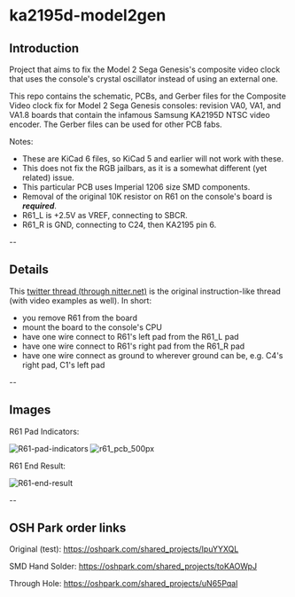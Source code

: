 # ka2195d-model2gen

## Introduction
Project that aims to fix the Model 2 Sega Genesis's composite video clock that uses the console's crystal oscillator instead of using an external one.

This repo contains the schematic, PCBs, and Gerber files for the Composite Video clock fix for Model 2 Sega Genesis consoles: revision VA0, VA1, and VA1.8 boards that contain the infamous Samsung KA2195D NTSC video encoder. The Gerber files can be used for other PCB fabs.

Notes:
* These are KiCad 6 files, so KiCad 5 and earlier will not work with these.
* This does not fix the RGB jailbars, as it is a somewhat different (yet related) issue.
* This particular PCB uses Imperial 1206 size SMD components.
* Removal of the original 10K resistor on R61 on the console's board is **_required_**.
* R61_L is +2.5V as VREF, connecting to SBCR.
* R61_R is GND, connecting to C24, then KA2195 pin 6.

--

## Details
This [twitter thread (through nitter.net)](https://nitter.net/AmiSapphire/status/1496249012688756744) is the original instruction-like thread (with video examples as well). In short:

* you remove R61 from the board
* mount the board to the console's CPU
* have one wire connect to R61's left pad from the R61_L pad
* have one wire connect to R61's right pad from the R61_R pad
* have one wire connect as ground to wherever ground can be, e.g. C4's right pad, C1's left pad

--

## Images
R61 Pad Indicators:

![R61-pad-indicators](https://user-images.githubusercontent.com/103345205/163667306-d909fd19-85b2-42dc-beda-787602c3ff71.png)
![r61_pcb_500px](https://user-images.githubusercontent.com/103345205/163667839-e4dcb0f2-0493-4336-8faf-22b7dd88d765.png)

R61 End Result:

![R61-end-result](https://user-images.githubusercontent.com/103345205/163667312-a2ac3231-c51f-40cc-a7a8-cef1a68949b5.png)

--

## OSH Park order links
Original (test): https://oshpark.com/shared_projects/IpuYYXQL

SMD Hand Solder: https://oshpark.com/shared_projects/toKAOWpJ

Through Hole: https://oshpark.com/shared_projects/uN65Pqal
